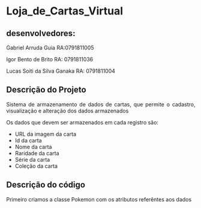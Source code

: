 # Loja_de_Cartas_Virtual

## desenvolvedores:

Gabriel Arruda Guia RA:0791811005

Igor Bento de Brito RA: 0791811036

Lucas Soiti da Silva Ganaka RA: 0791811004


## Descrição do Projeto
<p align="justify"> Sistema de armazenamento de dados de cartas, que permite o cadastro, visualização e alteração dos dados armazenados </p>

<p align="justify"> Os dados que devem ser armazenados em cada registro são: </p>

- URL da imagem da carta 
- Id da carta
- Nome da carta 
- Raridade da carta
- Série da carta
- Coleção da carta

## Descrição do código
<p align="justify"> Primeiro criamos a classe Pokemon com os atributos referêntes aos dados  </p>

